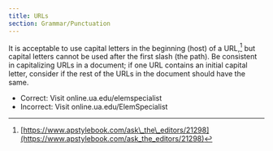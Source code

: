 ```yaml
---
title: URLs
section: Grammar/Punctuation
---
```

It is acceptable to use capital letters in the beginning (host) of a URL,[^23] but capital letters cannot be used after the first slash (the path). Be consistent in capitalizing URLs in a document; if one URL contains an initial capital letter, consider if the rest of the URLs in the document should have the same.

*   Correct: Visit online.ua.edu/elemspecialist
*   Incorrect: Visit online.ua.edu/ElemSpecialist

[^23]: [https://www.apstylebook.com/ask\_the\_editors/21298](https://www.apstylebook.com/ask_the_editors/21298)
